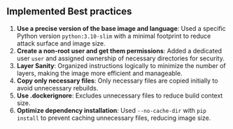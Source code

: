 ## Implemented Best practices

1. **Use a precise version of the base image and language**: Used a specific Python version `python:3.10-slim` with a minimal footprint to reduce attack surface and image size.
2. **Create a non-root user and get them permissions**: Added a dedicated user `user` and assigned ownership of necessary directories for security.
3. **Layer Sanity**: Organized instructions logically to minimize the number of layers, making the image more efficient and manageable.
4. **Copy only necessary files**: Only necessary files are copied initially to avoid unnecessary rebuilds.
5. **Use .dockerignore**: Excludes unnecessary files to reduce build context size.
6. **Optimize dependency installation**: Used `--no-cache-dir` with `pip install` to prevent caching unnecessary files, reducing image size.